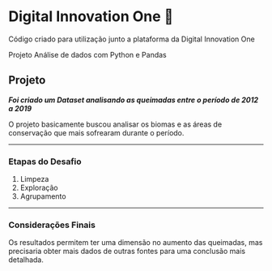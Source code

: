 # Digital Innovation One :rocket:

Código criado para utilização junto a plataforma da Digital Innovation One

Projeto Análise de dados com Python e Pandas

## Projeto 

__*Foi criado um Dataset analisando as queimadas entre o período de 2012 a 2019*__

O projeto basicamente buscou analisar os biomas e as áreas de conservação que mais sofrearam durante o período. 

---

### Etapas do Desafio

1. Limpeza
1. Exploração
1. Agrupamento


---

### Considerações Finais

Os resultados permitem ter uma dimensão no aumento das queimadas, mas precisaria obter mais dados de outras fontes para uma conclusão mais detalhada.
